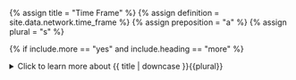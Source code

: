 <!-- TITLE AND DEFINITION starts -->

{% assign title = "Time Frame" %}
{% assign definition = site.data.network.time_frame %}
{% assign preposition = "a" %}
{% assign plural = "s" %}

<!--------------------------------------------- TITLE AND DEFINITION ends -->

{% if include.more == "yes" and include.heading == "more" %}
<details class='detailsCollapsible'><summary class='nobr'>Click to learn more about {{ title | downcase }}{{plural}}
</summary>
{% endif %}

{% if include.heading != "" and include.heading != "more" %}
{{include.heading}} {{title}}
{% endif %}

{% if include.icon != "no" %} 

{% if include.table == "yes" and include.icon != "no" %}
<table class='definitionTable'><tr><td>
{% endif %}

<img src='images/icons/nodes/png{{include.icon}}/{{ title | downcase | replace: " ", "-" }}.png' />

{% if include.table == "yes" and include.icon != "no" %}
</td><td>
{% endif %}

{% endif %}

{% if include.definition == "bold" %}
<strong>{{ definition }}</strong>
{% else %}
{% if include.definition != "no" %}
{{ definition }}
{% endif %}
{% endif %}

{% if include.table == "yes" and include.icon != "no" %}
</td></tr></table>
{% endif %}

{% if include.more == "yes" and include.content == "more" and include.heading != "more" %}
<details class='detailsCollapsible'><summary class='nobr'>Click to learn more about {{ title | downcase }}{{plural}}
</summary>
{% endif %}

{% if include.content != "no" %}

<!--------------------------------------------- CONTENT starts -->

In the context of backtesting sessions, what time frame you decide to run the session depends on the trading system being tested. If the trading system makes decisions based on the 1-hour candle and above, then ```01-hs``` may be the best choice. However, if decisions are influenced by sub-hour candles then you should match the time frame accordingly.

In other words, in backtesting sessions, you should match the time frame to the smallest period on which the trading system makes decisions.

In the context of live sessions, that is, paper trading, forward testing, and live trading, you should run the session on the ```01-min``` time frame so that the trading bot reacts fast when the price tags the take profit or stop loss targets. Remember that stop and take profit orders are not placed at the exchange after the take position event, that is, once you enter the position. Instead, the trading bot checks the current price upon each execution cycle and determines whether targets have been hit or not. If targets are hit, only then orders are placed. That is why running live trading sessions at the ```01-min``` time frame is recommended. Learn more about the [management](suite-strategies-manage.html) of take profit and stop loss targets.

If for whatever reason you don't need to minimize the potential for slippage when hitting stop or take profit targets, you may choose whatever time frame you like, taking into account the explanations below.

{{include.heading}}## Why the Time Frame Matters

{% include callout.html type="success" content="Running trading sessions of any given trading system on different time frames may produce different results. This is because the behavior of a trading session may vary depending on how well the time frame on which the session is run matches the logic of the strategy." %}

This is why:

The trading bot evaluates closed candles only. At any given point in time, the current candle in each time frame is the candle that closed last.

*For example:*

Let's say it's ```2020-06-11T11:39:30:00.000Z```, that is, 11 hours, 39 minutes and 30 seconds of June 11th, 2020.

* The current 1-minute candle is the one which closed at 11:38:59.999.
* The current 5-minute candle is the one which closed at 11:34:59.999.
* The current 30-minute candle is the one which closed at 11:29:59.999.
* The current 1-hour candle is the one which closed at 10:59:59.999.
* The current 2-hour candle is the one which closed at 09:59:59.999.
* The current 6-hour candle is the one which closed at 05:59:59.999.
* The current 24-hour candle is the one which closed at 23:59:59.999 of June 10th!

... and so on.

Let's say the trading system implements conditions that evaluate 30-minute and 1-hour candles.

If a session is run at the 30-minutes time frame, all 30-minutes candles are evaluated. Also, all 1-hour candles are evaluated twice.

However, if the session is run at the 1-hour time frame, only one out of two 30-minute candles are evaluated.

And if the session is run at the 2-hour time frame, only one out of four 30-minute candles and one out of two 1-hour candles are evaluated.

This means that running the session (for this particular trading system) at the 30-minute time frame has higher probabilities of conditions evaluating 30-minute candles to be ```true``` during the session.

{% include callout.html type="success" content="In other words, when running the session on time frames higher than the time frame on which decisions are made, chances are the bot will eventually skip candles on which conditions would have evaluated true, potentially skipping trading opportunities." %}

The above is true for all types of trading sessions.

{{include.heading}}## Backtesting Vs. Live Sessions

In a backtesting session, the collection of candles evaluated is determined by the time frame selected to better simulate what would happen if the live trading session was run in the same time frame.


<!--------------------------------------------- CONTENT ends -->

{% endif %}

{% if include.more == "yes" and include.content != "more" and include.heading != "more" %}
<details class='detailsCollapsible'><summary class='nobr'>Click to learn more about {{ title | downcase }}{{plural}}
</summary>
{% endif %}

{% if include.adding != "" %}

{{include.adding}} Adding {{preposition}} {{title}} Node

<!--------------------------------------------- ADDING starts -->

To add a parameter that may be missing, select *Add Missing Params* on the parameters node menu. 

<!--------------------------------------------- ADDING ends -->

{% endif %}

{% if include.configuring != "" %}

{{include.configuring}} Configuring the {{title}}

<!--------------------------------------------- CONFIGURING starts -->

Select *Configure Time Frame* on the menu to access the configuration.

```js
{
"value": "01-min"
}
```

* ```value``` is the setting for the time frame. You may use any of the values below.

Available options at the sub-hour level are:

```json
01-min
02-min
03-min
04-min
05-min
10-min
15-min
20-min
30-min
45-min
```

Available options at larger time frames are:

```json
01-hs
02-hs
03-hs
04-hs
06-hs
08-hs
12-hs
24-hs
```

<!--------------------------------------------- CONFIGURING ends -->

{% endif %}

{% if include.starting != "" %}

{{include.starting}} Starting {{preposition}} {{title}}

<!--------------------------------------------- STARTING starts -->

XXXXXXXXXXXXXXXXXXXXXXXXXXXXXXXXXXXXXXXXXXXXXXXXXXXXXX

<!--------------------------------------------- STARTING ends -->

{% endif %}

{% if include.more == "yes" %}
</details>
{% endif %}

